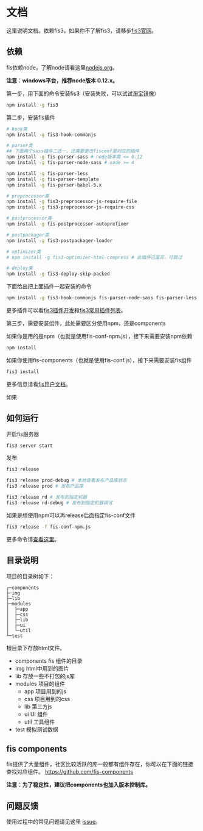 # 文档
这里说明文档。依赖fis3，如果你不了解fis3，请移步[fis3官网](http://fis.baidu.com/)。

## 依赖
fis依赖node，了解node请看这里[nodejs.org](http://nodejs.org/)。

**注意：windows平台，推荐node版本 0.12.x。**

第一步，用下面的命令安装fis3（安装失败，可以试试[淘宝镜像](http://yanhaijing.com/tool/2015/09/01/my-npm-note/)）

``` bash
npm install -g fis3
```

第二步，安装fis插件

``` bash
# hook类
npm install -g fis3-hook-commonjs

# parser类
## 下面两个sass插件二选一，还需要更改fisconf里对应的插件
npm install -g fis-parser-sass # node版本需 <= 0.12
npm install -g fis-parser-node-sass # node >= 4

npm install -g fis-parser-less
npm install -g fis-parser-template
npm install -g fis-parser-babel-5.x

# preprocessor类
npm install -g fis3-preprocessor-js-require-file
npm install -g fis3-preprocessor-js-require-css

# postprocessor类
npm install -g fis-postprocessor-autoprefixer

# postpackager类
npm install -g fis3-postpackager-loader

# optimizer类
# npm install -g fis3-optimizer-html-compress # 此插件已废弃，可跳过

# deploy类
npm install -g fis3-deploy-skip-packed
```

下面给出把上面插件一起安装的命令

``` bash
npm install -g fis3-hook-commonjs fis-parser-node-sass fis-parser-less fis-parser-template fis-parser-babel-5.x fis3-preprocessor-js-require-file fis3-preprocessor-js-require-css fis-postprocessor-autoprefixer fis3-postpackager-loader fis3-optimizer-html-compress fis3-deploy-skip-packed
```

更多插件可以看[fis3插件开发](http://fis.baidu.com/fis3/docs/api/dev-plugin.html)和[fis3常用插件列表](http://fis.baidu.com/fis3/docs/common-plugin.html)。

第三步，需要安装组件，此处需要区分使用npm，还是components

如果你是用的是npm（也就是使用fis-conf-npm.js），接下来需要安装npm依赖

``` bash
npm install
```

如果你使用fis-components（也就是使用fis-conf.js），接下来需要安装fis组件

``` bash
fis3 install
```

更多信息请看[fis用户文档](http://fis.baidu.com/fis3/docs/beginning/install.html)。

如果

## 如何运行
开启fis服务器

``` bash
fis3 server start
```

发布

``` bash
fis3 release

fis3 release prod-debug # 本地查看发布产品库状态
fis3 release prod # 发布产品库

fis3 release rd # 发布到指定机器
fis3 release rd-debug # 发布到指定机器调试
```

如果是想使用npm可以再release后面指定fis-conf文件

``` bash
fis3 release -f fis-conf-npm.js
```

更多命令请[查看这里](http://fis.baidu.com/fis3/docs/api/command.html)。

## 目录说明
项目的目录树如下：

```
┌─components
├─img
├─lib
├─modules
│  ├─app
│  ├─css
│  ├─lib
│  ├─ui
│  └─util
└─test
```
根目录下存放html文件。

- components fis 组件的目录
- img html中用到的图片
- lib 存放一些不打包的js库
- modules 项目的组件
	- app 项目用到的js
	- css 项目用到的css
	- lib 第三方js
	- ui UI 组件
	- util 工具组件
- test 模拟测试数据

## fis components
fis提供了大量组件，社区比较活跃的库一般都有组件存在，你可以在下面的链接查找对应组件。
https://github.com/fis-components

**注意：为了稳定性，建议把components也加入版本控制库。**

## 问题反馈
使用过程中的常见问题请见这里 [issue](https://github.com/yanhaijing/fis3-base/issues)。
